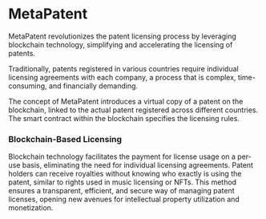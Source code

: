 # MetaPatent

MetaPatent revolutionizes the patent licensing process by leveraging blockchain technology, simplifying and accelerating the licensing of patents.

Traditionally, patents registered in various countries require individual licensing agreements with each company, a process that is complex, time-consuming, and financially demanding.

The concept of MetaPatent introduces a virtual copy of a patent on the blockchain, linked to the actual patent registered across different countries. The smart contract within the blockchain specifies the licensing rules.

### Blockchain-Based Licensing
Blockchain technology facilitates the payment for license usage on a per-use basis, eliminating the need for individual licensing agreements. Patent holders can receive royalties without knowing who exactly is using the patent, similar to rights used in music licensing or NFTs. This method ensures a transparent, efficient, and secure way of managing patent licenses, opening new avenues for intellectual property utilization and monetization.

